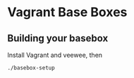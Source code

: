 # Vagrant Base Boxes

## Building your basebox

Install Vagrant and veewee, then

```sh
./basebox-setup
```
